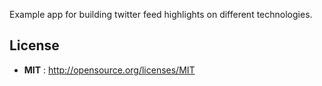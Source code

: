 Example app for building twitter feed highlights on different technologies.

## License

- **MIT** : http://opensource.org/licenses/MIT
